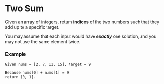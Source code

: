 # Two Sum

Given an array of integers, return **indices** of the two numbers such that they add up to a specific target.

You may assume that each input would have ***exactly*** one solution, and you may not use the same element twice.

### Example

    Given nums = [2, 7, 11, 15], target = 9
    
    Because nums[0] + nums[1] = 9
    return [0, 1].